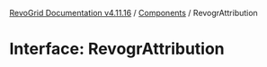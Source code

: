 [RevoGrid Documentation v4.11.16](README.md) / [Components](Namespace.Components.md) / RevogrAttribution

# Interface: RevogrAttribution
